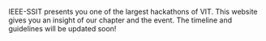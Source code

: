 IEEE-SSIT presents you one of the largest hackathons of VIT. This website gives you an insight of our chapter and the event. The timeline and guidelines will be updated soon!
